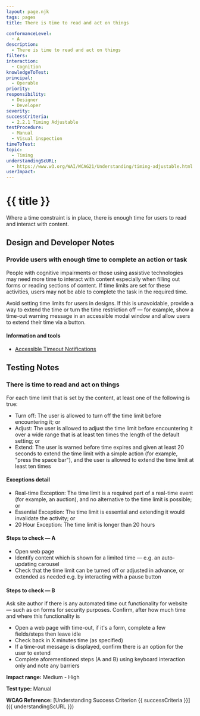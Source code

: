 ```yaml
---
layout: page.njk
tags: pages
title: There is time to read and act on things

conformanceLevel:
  - A
description:
  - There is time to read and act on things
filters:
interaction:
  - Cognition
knowledgeToTest:
principal:
  - Operable
priority:
responsibility:
  - Designer
  - Developer
severity:
successCriteria:
  - 2.2.1 Timing Adjustable
testProcedure:
  - Manual
  - Visual inspection
timeToTest:
topic:
  - Timing
understandingScURL:
  - https://www.w3.org/WAI/WCAG21/Understanding/timing-adjustable.html
userImpact:
---
```


# {{ title }}

Where a time constraint is in place, there is enough time for users to read and interact with content.

## Design and Developer Notes

### Provide users with enough time to complete an action or task

People with cognitive impairments or those using assistive technologies may need more time to interact with content especially when filling out forms or reading sections of content. If time limits are set for these activities, users may not be able to complete the task in the required time.

Avoid setting time limits for users in designs. If this is unavoidable, provide a way to extend the time or turn the time restriction off — for example, show a time-out warning message in an accessible modal window and allow users to extend their time via a button.

#### Information and tools

- [Accessible Timeout Notifications](https://tink.uk/accessible-timeout-notifications/)

## Testing Notes

### There is time to read and act on things

For each time limit that is set by the content, at least one of the following is true:

- Turn off: The user is allowed to turn off the time limit before encountering it; or
- Adjust: The user is allowed to adjust the time limit before encountering it over a wide range that is at least ten times the length of the default setting; or
- Extend: The user is warned before time expires and given at least 20 seconds to extend the time limit with a simple action (for example, "press the space bar"), and the user is allowed to extend the time limit at least ten times

#### Exceptions detail

- Real-time Exception: The time limit is a required part of a real-time event (for example, an auction), and no alternative to the time limit is possible; or
- Essential Exception: The time limit is essential and extending it would invalidate the activity; or
- 20 Hour Exception: The time limit is longer than 20 hours

#### Steps to check — A

- Open web page
- Identify content which is shown for a limited time — e.g. an auto-updating carousel
- Check that the time limit can be turned off or adjusted in advance, or extended as needed e.g. by interacting with a pause button

#### Steps to check — B

Ask site author if there is any automated time out functionality for website — such as on forms for security purposes. Confirm, after how much time and where this functionality is

- Open a web page with time-out, if it's a form, complete a few fields/steps then leave idle
- Check back in X minutes time (as specified)
- If a time-out message is displayed, confirm there is an option for the user to extend
- Complete aforementioned steps (A and B) using keyboard interaction only and note any barriers

**Impact range:** Medium - High

**Test type:** Manual

**WCAG Reference:** [Understanding Success Criterion {{ successCriteria }}]({{ understandingScURL }})
